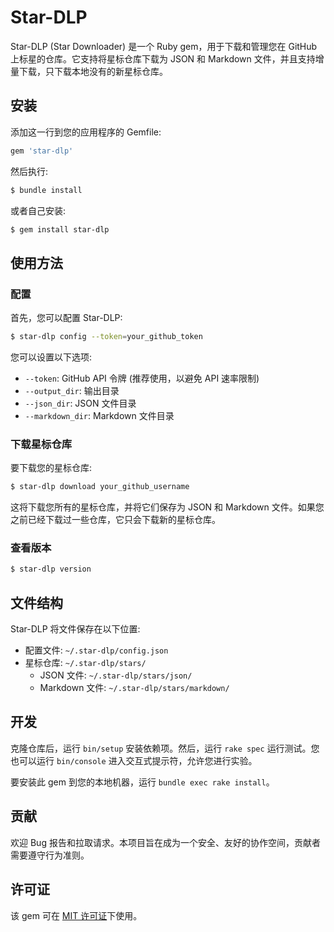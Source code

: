 # Star-DLP

Star-DLP (Star Downloader) 是一个 Ruby gem，用于下载和管理您在 GitHub 上标星的仓库。它支持将星标仓库下载为 JSON 和 Markdown 文件，并且支持增量下载，只下载本地没有的新星标仓库。

## 安装

添加这一行到您的应用程序的 Gemfile:

```ruby
gem 'star-dlp'
```

然后执行:

```bash
$ bundle install
```

或者自己安装:

```bash
$ gem install star-dlp
```

## 使用方法

### 配置

首先，您可以配置 Star-DLP:

```bash
$ star-dlp config --token=your_github_token
```

您可以设置以下选项:
- `--token`: GitHub API 令牌 (推荐使用，以避免 API 速率限制)
- `--output_dir`: 输出目录
- `--json_dir`: JSON 文件目录
- `--markdown_dir`: Markdown 文件目录

### 下载星标仓库

要下载您的星标仓库:

```bash
$ star-dlp download your_github_username
```

这将下载您所有的星标仓库，并将它们保存为 JSON 和 Markdown 文件。如果您之前已经下载过一些仓库，它只会下载新的星标仓库。

### 查看版本

```bash
$ star-dlp version
```

## 文件结构

Star-DLP 将文件保存在以下位置:

- 配置文件: `~/.star-dlp/config.json`
- 星标仓库: `~/.star-dlp/stars/`
  - JSON 文件: `~/.star-dlp/stars/json/`
  - Markdown 文件: `~/.star-dlp/stars/markdown/`

## 开发

克隆仓库后，运行 `bin/setup` 安装依赖项。然后，运行 `rake spec` 运行测试。您也可以运行 `bin/console` 进入交互式提示符，允许您进行实验。

要安装此 gem 到您的本地机器，运行 `bundle exec rake install`。

## 贡献

欢迎 Bug 报告和拉取请求。本项目旨在成为一个安全、友好的协作空间，贡献者需要遵守行为准则。

## 许可证

该 gem 可在 [MIT 许可证](https://opensource.org/licenses/MIT)下使用。
